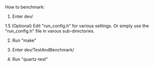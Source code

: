 How to benchmark:

1. Enter dev/

1.5 (Optional) Edit "run_config.h"  for various settings. Or simply use the "run_config.h" file in varous sub-directories.

2. Run "make"

3. Enter dev/TestAndBenchmark/

4. Run "quartz-test" 
